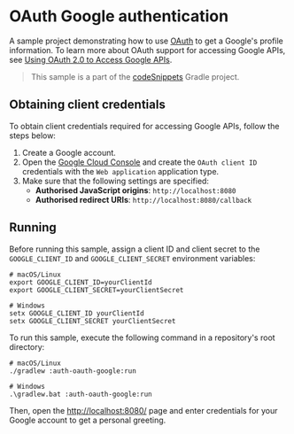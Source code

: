# OAuth Google authentication
A sample project demonstrating how to use [OAuth](https://ktor.io/docs/oauth.html) to get a Google's profile information. To learn more about OAuth support for accessing Google APIs, see [Using OAuth 2.0 to Access Google APIs](https://developers.google.com/identity/protocols/oauth2).

> This sample is a part of the [codeSnippets](../../README.md) Gradle project.

## Obtaining client credentials
To obtain client credentials required for accessing Google APIs, follow the steps below:
1. Create a Google account.
1. Open the [Google Cloud Console](https://console.cloud.google.com/apis/credentials) and create the `OAuth client ID` credentials with the `Web application` application type.
1. Make sure that the following settings are specified:
   * **Authorised JavaScript origins**: `http://localhost:8080`
   * **Authorised redirect URIs**: `http://localhost:8080/callback`


## Running
Before running this sample, assign a client ID and client secret to the `GOOGLE_CLIENT_ID` and `GOOGLE_CLIENT_SECRET` environment variables:
   ```shell
   # macOS/Linux
   export GOOGLE_CLIENT_ID=yourClientId
   export GOOGLE_CLIENT_SECRET=yourClientSecret
   
   # Windows
   setx GOOGLE_CLIENT_ID yourClientId
   setx GOOGLE_CLIENT_SECRET yourClientSecret
   ```

To run this sample, execute the following command in a repository's root directory:
```shell
# macOS/Linux
./gradlew :auth-oauth-google:run

# Windows
.\gradlew.bat :auth-oauth-google:run
```

Then, open the [http://localhost:8080/](http://localhost:8080/) page and enter credentials for your Google account to get a personal greeting.